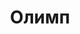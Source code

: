 --- 
title: "Олимп" 
 
town: "Алушта" 
tel: ["+38 (050) 923-19-29, +38 (065) 60 2-61-80"] 
address: "Россия, Республика Крым, г. Алушта , ул. Партизанская, 1" 
mail: "" 
--- 